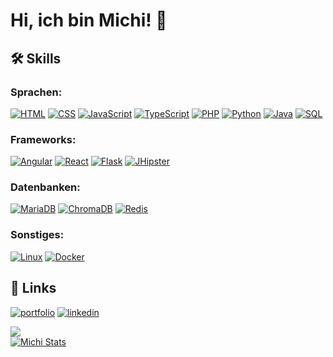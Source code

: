 # Hi, ich bin Michi! 👋


## 🛠 Skills
### Sprachen:
[![HTML](https://img.shields.io/badge/HTML-E34F26?style=for-the-badge&logo=html5&logoColor=white)](https://www.w3schools.com/html/)
[![CSS](https://img.shields.io/badge/CSS-1572B6?style=for-the-badge&logo=css3&logoColor=white)](https://www.w3schools.com/html/)
[![JavaScript](https://img.shields.io/badge/JavaScript-F7DF1E?style=for-the-badge&logo=javascript&logoColor=black)](https://www.w3schools.com/html/)
[![TypeScript](https://img.shields.io/badge/TypeScript-3178C6?style=for-the-badge&logo=typescript&logoColor=white)](https://www.typescriptlang.org)
[![PHP](https://img.shields.io/badge/PHP-777BB4?style=for-the-badge&logo=php&logoColor=white)](https://www.php.net)
[![Python](https://img.shields.io/badge/Python-3776AB?style=for-the-badge&logo=python&logoColor=white)](https://www.python.org)
[![Java](https://img.shields.io/badge/Java-007396?style=for-the-badge&logo=java&logoColor=white)](https://www.java.com/de/)
[![SQL](https://img.shields.io/badge/SQL-000000?style=for-the-badge&logo=database&logoColor=white)](https://de.wikipedia.org/wiki/SQL)

### Frameworks:
[![Angular](https://img.shields.io/badge/Angular-DD0031?style=for-the-badge&logo=angular&logoColor=white)](https://angular.io)
[![React](https://img.shields.io/badge/React-20232A?style=for-the-badge&logo=react&logoColor=61DAFB)](https://react.dev)
[![Flask](https://img.shields.io/badge/Flask-000000?style=for-the-badge&logo=flask&logoColor=white)](https://flask.palletsprojects.com/en/3.0.x/)
[![JHipster](https://img.shields.io/badge/JHipster-59666C?style=for-the-badge&logo=jhipster&logoColor=white)](https://www.jhipster.tech)

### Datenbanken:
[![MariaDB](https://img.shields.io/badge/MariaDB-003545?style=for-the-badge&logo=mariadb&logoColor=white)](https://mariadb.org)
[![ChromaDB](https://img.shields.io/badge/ChromaDB-00C7B7?style=for-the-badge&logo=chroma&logoColor=white)](https://www.trychroma.com)
[![Redis](https://img.shields.io/badge/Redis-DC382D?style=for-the-badge&logo=redis&logoColor=white)](https://redis.io)

### Sonstiges:
[![Linux](https://img.shields.io/badge/Linux-FCC624?style=for-the-badge&logo=linux&logoColor=black)](https://ubuntu.com)
[![Docker](https://img.shields.io/badge/Docker-2496ED?style=for-the-badge&logo=docker&logoColor=white)](https://www.docker.com)


## 🔗 Links
[![portfolio](https://img.shields.io/badge/my_portfolio-000?style=for-the-badge&logo=ko-fi&logoColor=white)](https://www.michael-selbertinger.de)
[![linkedin](https://img.shields.io/badge/linkedin-0A66C2?style=for-the-badge&logo=linkedin&logoColor=white)](https://www.linkedin.com/in/michael-selbertinger-259b05288)


![](https://github-readme-streak-stats.herokuapp.com/?user=namedmichi&theme=dark&hide_border=false)<br/>
[![Michi Stats](https://github-readme-stats.vercel.app/api?username=namedmichi&show_icons=true&count_private=y&hide_border=true&theme=github_dark)](https://github.com/namedmichi?tab=repositories)
